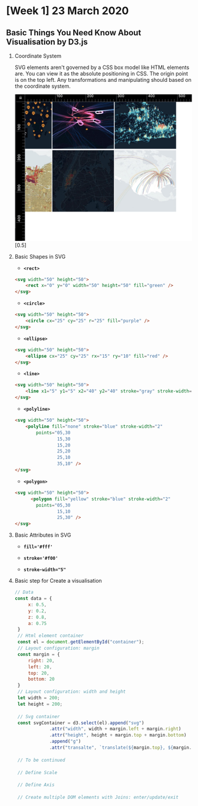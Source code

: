 # [Week 1] 23 March 2020

## Basic Things You Need Know About Visualisation by D3.js

1. Coordinate System
   
   SVG elements aren't governed by a CSS box model like HTML elements are. You can view it as the absolute positioning in CSS. The origin point is on the top left. Any transformations and manipulating should based on the coordinate system.

   ![Coordinate_system](assets/jin/coordinate_system.jpg)[0.5]

2. Basic Shapes in SVG
   
   * __```<rect>```__
  
    ```html
    <svg width="50" height="50">
        <rect x="0" y="0" width="50" height="50" fill="green" />
    </svg>
    ```

   * __```<circle>```__
  
    ```html
    <svg width="50" height="50">
        <circle cx="25" cy="25" r="25" fill="purple" />
    </svg>
    ```

   * __```<ellipse>```__
  
    ```html
    <svg width="50" height="50">
        <ellipse cx="25" cy="25" rx="15" ry="10" fill="red" />
    </svg>
    ```

   * __```<line>```__
  
    ```html
    <svg width="50" height="50">
        <line x1="5" y1="5" x2="40" y2="40" stroke="gray" stroke-width="5"  />
    </svg>
    ```

   * __```<polyline>```__
  
    ```html
    <svg width="50" height="50">
        <polyline fill="none" stroke="blue" stroke-width="2"
            points="05,30
                    15,30
                    15,20
                    25,20
                    25,10
                    35,10" />
    </svg>
    ```

   * __```<polygon>```__
  
    ```html
    <svg width="50" height="50">
          <polygon fill="yellow" stroke="blue" stroke-width="2"
            points="05,30
                    15,10
                    25,30" />
    </svg>
    ```

3. Basic Attributes in SVG

   * __```fill='#fff'```__
  
   * __```stroke='#f00'```__
  
   * __```stroke-width="5"```__

4. Basic step for Create a visualisation

   ```javascript
   // Data
   const data = {
        x: 0.5,
        y: 0.2,
        z: 0.8,
        a: 0.75
    }
    // Html element container
    const el = document.getElementById("container");
    // Layout configuration: margin
    const margin = {
        right: 20,
        left: 20,
        top: 20,
        bottom: 20
    }
    // Layout configuration: width and height
    let width = 200;
    let height = 200;
 
    // Svg container
    const svgContainer = d3.select(el).append("svg")
                .attr("width", width + margin.left + margin.right)
                .attr("height", height + margin.top + margin.bottom)
                .append("g")
                .attr("transalte", `translate(${margin.top}, ${margin.left})`);

    // To be continued

    // Define Scale

    // Define Axis

    // Create multiple DOM elements with Joins: enter/update/exit
   ```